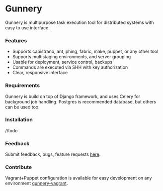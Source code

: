 # Gunnery

Gunnery is multipurpose task execution tool for distributed systems with easy to use interface.

### Features

* Supports capistrano, ant, phing, fabric, make, puppet, or any other tool
* Supports multistaging environments, and server grouping
* Usable for deployment, service control, backups
* Commands are executed via SHH with key authorization
* Clear, responsive interface

### Requirements

Gunnery is build on top of Django framework, and uses Celery for background job handling. Postgres is recommended database, but others can be used too.

### Installation

//todo

### Feedback

Submit feedback, bugs, feature requests [here](https://github.com/Eyjafjallajokull/gunnery/issues).

### Contribute

Vagrant+Puppet configuration is available for easy development on any environment [gunnery-vagrant](https://github.com/Eyjafjallajokull/gunnery-vagrant).
